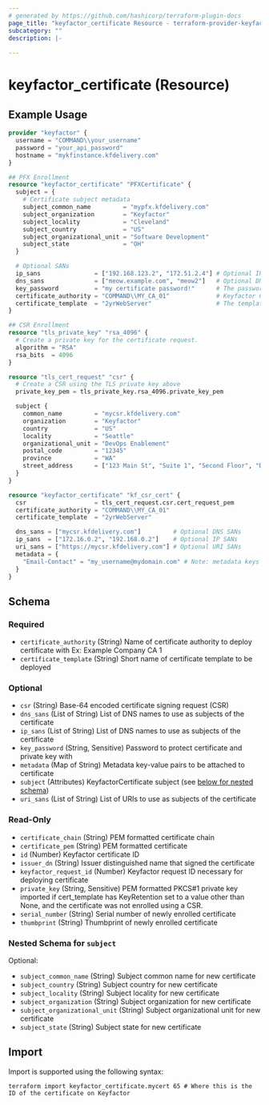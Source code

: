 ```yaml
---
# generated by https://github.com/hashicorp/terraform-plugin-docs
page_title: "keyfactor_certificate Resource - terraform-provider-keyfactor"
subcategory: ""
description: |-
  
---
```


# keyfactor_certificate (Resource)



## Example Usage

```terraform
provider "keyfactor" {
  username = "COMMAND\\your_username"
  password = "your_api_password"
  hostname = "mykfinstance.kfdelivery.com"
}

## PFX Enrollment
resource "keyfactor_certificate" "PFXCertificate" {
  subject = {
    # Certificate subject metadata
    subject_common_name         = "mypfx.kfdelivery.com"
    subject_organization        = "Keyfactor"
    subject_locality            = "Cleveland"
    subject_country             = "US"
    subject_organizational_unit = "Software Development"
    subject_state               = "OH"
  }

  # Optional SANs
  ip_sans               = ["192.168.123.2", "172.51.2.4"] # Optional IP SANs
  dns_sans              = ["meow.example.com", "meow2"]   # Optional DNS SANs
  key_password          = "my certificate password!"      # The password for the certificate. Note: This is bad practice, use TF_VAR_<variable_name> instead.
  certificate_authority = "COMMAND\\MY_CA_01"             # Keyfactor CA to use to handle the certificate request.
  certificate_template  = "2yrWebServer"                  # The template shortname to use for the certificate.
}

## CSR Enrollment
resource "tls_private_key" "rsa_4096" {
  # Create a private key for the certificate request.
  algorithm = "RSA"
  rsa_bits  = 4096
}

resource "tls_cert_request" "csr" {
  # Create a CSR using the TLS private key above
  private_key_pem = tls_private_key.rsa_4096.private_key_pem

  subject {
    common_name         = "mycsr.kfdelivery.com"
    organization        = "Keyfactor"
    country             = "US"
    locality            = "Seattle"
    organizational_unit = "DevOps Enablement"
    postal_code         = "12345"
    province            = "WA"
    street_address      = ["123 Main St", "Suite 1", "Second Floor", "Downtown"]
  }
}

resource "keyfactor_certificate" "kf_csr_cert" {
  csr                   = tls_cert_request.csr.cert_request_pem
  certificate_authority = "COMMAND\\MY_CA_01"
  certificate_template  = "2yrWebServer"

  dns_sans = ["mycsr.kfdelivery.com"]         # Optional DNS SANs
  ip_sans  = ["172.16.0.2", "192.168.0.2"]    # Optional IP SANs
  uri_sans = ["https://mycsr.kfdelivery.com"] # Optional URI SANs
  metadata = {
    "Email-Contact" = "my_username@mydomain.com" # Note: metadata keys must be defined in Keyfactor and cannot just be arbitrarily added
  }
}
```

<!-- schema generated by tfplugindocs -->
## Schema

### Required

- `certificate_authority` (String) Name of certificate authority to deploy certificate with Ex: Example Company CA 1
- `certificate_template` (String) Short name of certificate template to be deployed

### Optional

- `csr` (String) Base-64 encoded certificate signing request (CSR)
- `dns_sans` (List of String) List of DNS names to use as subjects of the certificate
- `ip_sans` (List of String) List of DNS names to use as subjects of the certificate
- `key_password` (String, Sensitive) Password to protect certificate and private key with
- `metadata` (Map of String) Metadata key-value pairs to be attached to certificate
- `subject` (Attributes) KeyfactorCertificate subject (see [below for nested schema](#nestedatt--subject))
- `uri_sans` (List of String) List of URIs to use as subjects of the certificate

### Read-Only

- `certificate_chain` (String) PEM formatted certificate chain
- `certificate_pem` (String) PEM formatted certificate
- `id` (Number) Keyfactor certificate ID
- `issuer_dn` (String) Issuer distinguished name that signed the certificate
- `keyfactor_request_id` (Number) Keyfactor request ID necessary for deploying certificate
- `private_key` (String, Sensitive) PEM formatted PKCS#1 private key imported if cert_template has KeyRetention set to a value other than None, and the certificate was not enrolled using a CSR.
- `serial_number` (String) Serial number of newly enrolled certificate
- `thumbprint` (String) Thumbprint of newly enrolled certificate

<a id="nestedatt--subject"></a>
### Nested Schema for `subject`

Optional:

- `subject_common_name` (String) Subject common name for new certificate
- `subject_country` (String) Subject country for new certificate
- `subject_locality` (String) Subject locality for new certificate
- `subject_organization` (String) Subject organization for new certificate
- `subject_organizational_unit` (String) Subject organizational unit for new certificate
- `subject_state` (String) Subject state for new certificate

## Import

Import is supported using the following syntax:

```shell
terraform import keyfactor_certificate.mycert 65 # Where this is the ID of the certificate on Keyfactor
```
